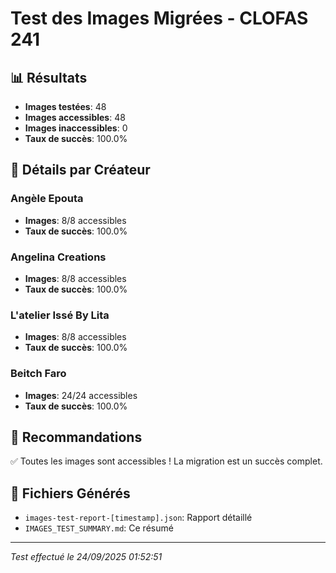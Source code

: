 # Test des Images Migrées - CLOFAS 241

## 📊 Résultats
- **Images testées**: 48
- **Images accessibles**: 48
- **Images inaccessibles**: 0
- **Taux de succès**: 100.0%

## 📸 Détails par Créateur
### Angèle Epouta
- **Images**: 8/8 accessibles
- **Taux de succès**: 100.0%

### Angelina Creations
- **Images**: 8/8 accessibles
- **Taux de succès**: 100.0%

### L'atelier Issé By Lita
- **Images**: 8/8 accessibles
- **Taux de succès**: 100.0%

### Beitch Faro
- **Images**: 24/24 accessibles
- **Taux de succès**: 100.0%

## 🚀 Recommandations
✅ Toutes les images sont accessibles ! La migration est un succès complet.

## 📁 Fichiers Générés
- `images-test-report-[timestamp].json`: Rapport détaillé
- `IMAGES_TEST_SUMMARY.md`: Ce résumé

---
*Test effectué le 24/09/2025 01:52:51*
